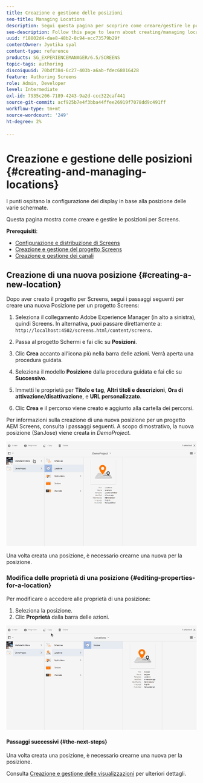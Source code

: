 ```yaml
---
title: Creazione e gestione delle posizioni
seo-title: Managing Locations
description: Segui questa pagina per scoprire come creare/gestire le posizioni.
seo-description: Follow this page to learn about creating/managing locations.
uuid: f18802d4-dae8-48b2-8c94-ecc73579b29f
contentOwner: Jyotika syal
content-type: reference
products: SG_EXPERIENCEMANAGER/6.5/SCREENS
topic-tags: authoring
discoiquuid: 70bdf384-6c27-403b-a6ab-fdec68016428
feature: Authoring Screens
role: Admin, Developer
level: Intermediate
exl-id: 7935c206-7189-4243-9a2d-ccc322caf441
source-git-commit: acf925b7e4f3bba44ffee26919f7078dd9c491ff
workflow-type: tm+mt
source-wordcount: '249'
ht-degree: 2%

---
```


# Creazione e gestione delle posizioni {#creating-and-managing-locations}

I punti ospitano la configurazione dei display in base alla posizione delle varie schermate.

Questa pagina mostra come creare e gestire le posizioni per Screens.

**Prerequisiti**:

* [Configurazione e distribuzione di Screens](configuring-screens-introduction.md)
* [Creazione e gestione del progetto Screens](creating-a-screens-project.md)
* [Creazione e gestione dei canali](managing-channels.md)

## Creazione di una nuova posizione {#creating-a-new-location}

Dopo aver creato il progetto per Screens, segui i passaggi seguenti per creare una nuova Posizione per un progetto Screens:

1. Seleziona il collegamento Adobe Experience Manager (in alto a sinistra), quindi Screens. In alternativa, puoi passare direttamente a: `http://localhost:4502/screens.html/content/screens`.
1. Passa al progetto Schermi e fai clic su **Posizioni**.
1. Clic **Crea** accanto all’icona più nella barra delle azioni. Verrà aperta una procedura guidata.
1. Seleziona il modello **Posizione** dalla procedura guidata e fai clic su **Successivo**.

1. Immetti le proprietà per **Titolo e tag**, **Altri titoli e descrizioni**, **Ora di attivazione/disattivazione**, e **URL personalizzato**.

1. Clic **Crea** e il percorso viene creato e aggiunto alla cartella dei percorsi.

Per informazioni sulla creazione di una nuova posizione per un progetto AEM Screens, consulta i passaggi seguenti. A scopo dimostrativo, la nuova posizione (SanJose) viene creata in *DemoProject*.

![player2](assets/player2.gif)

Una volta creata una posizione, è necessario crearne una nuova per la posizione.

### Modifica delle proprietà di una posizione {#editing-properties-for-a-location}

Per modificare o accedere alle proprietà di una posizione:

1. Seleziona la posizione.
1. Clic **Proprietà** dalla barra delle azioni.

![player3](assets/player3.gif)

#### Passaggi successivi {#the-next-steps}

Una volta creata una posizione, è necessario crearne una nuova per la posizione.

Consulta [Creazione e gestione delle visualizzazioni](managing-displays.md) per ulteriori dettagli.
